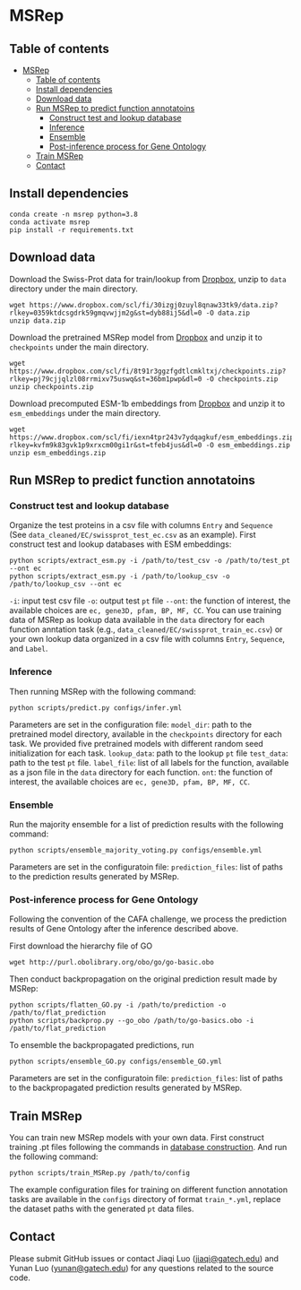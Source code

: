 # MSRep

## Table of contents
- [MSRep](#msrep)
  - [Table of contents](#table-of-contents)
  - [Install dependencies](#install-dependencies)
  - [Download data](#download-data)
  - [Run MSRep to predict function annotatoins](#run-msrep-to-predict-function-annotatoins)
    - [Construct test and lookup database](#construct-test-and-lookup-database)
    - [Inference](#inference)
    - [Ensemble](#ensemble)
    - [Post-inference process for Gene Ontology](#post-inference-process-for-gene-ontology)
  - [Train MSRep](#train-msrep)
  - [Contact](#contact)

## Install dependencies
```
conda create -n msrep python=3.8
conda activate msrep
pip install -r requirements.txt
```

## Download data
Download the Swiss-Prot data for train/lookup from [Dropbox](https://www.dropbox.com/scl/fi/30izgj0zuyl8qnaw33tk9/data.zip?rlkey=0359ktdcsgdrk59gmqvwjjm2g&st=dyb88ij5&dl=0), unzip to `data` directory under the main directory.
```
wget https://www.dropbox.com/scl/fi/30izgj0zuyl8qnaw33tk9/data.zip?rlkey=0359ktdcsgdrk59gmqvwjjm2g&st=dyb88ij5&dl=0 -O data.zip
unzip data.zip
```

Download the pretrained MSRep model from [Dropbox](https://www.dropbox.com/scl/fi/8t91r3ggzfgdtlcmkltxj/checkpoints.zip?rlkey=pj79cjjqlzl08rrmixv75uswq&st=36bm1pwp&dl=0) and unzip it to `checkpoints` under the main directory.
```
wget https://www.dropbox.com/scl/fi/8t91r3ggzfgdtlcmkltxj/checkpoints.zip?rlkey=pj79cjjqlzl08rrmixv75uswq&st=36bm1pwp&dl=0 -O checkpoints.zip
unzip checkpoints.zip
```

Download precomputed ESM-1b embeddings from [Dropbox](https://www.dropbox.com/scl/fi/iexn4tpr243v7ydqagkuf/esm_embeddings.zip?rlkey=kvfm9k83gvk1p9xrxcm00gi1r&st=tfeb4jus&dl=0) and unzip it to `esm_embeddings` under the main directory.
```
wget https://www.dropbox.com/scl/fi/iexn4tpr243v7ydqagkuf/esm_embeddings.zip?rlkey=kvfm9k83gvk1p9xrxcm00gi1r&st=tfeb4jus&dl=0 -O esm_embeddings.zip
unzip esm_embeddings.zip
```

## Run MSRep to predict function annotatoins
### Construct test and lookup database
Organize the test proteins in a csv file with columns `Entry` and `Sequence` (See `data_cleaned/EC/swissprot_test_ec.csv` as an example). First construct test and lookup databases with ESM embeddings:
```
python scripts/extract_esm.py -i /path/to/test_csv -o /path/to/test_pt --ont ec
python scripts/extract_esm.py -i /path/to/lookup_csv -o /path/to/lookup_csv --ont ec
```
`-i`: input test csv file
`-o`: output test `pt` file
`--ont`: the function of interest, the available choices are `ec, gene3D, pfam, BP, MF, CC`.
You can use training data of MSRep as lookup data available in the `data` directory for each function anntation task (e.g., `data_cleaned/EC/swissprot_train_ec.csv`) or your own lookup data organized in a csv file with columns `Entry`, `Sequence`, and `Label`.

### Inference
Then running MSRep with the following command:
```
python scripts/predict.py configs/infer.yml
```
Parameters are set in the configuration file:
`model_dir`: path to the pretrained model directory, available in the `checkpoints` directory for each task. We provided five pretrained models with different random seed initialization for each task.
`lookup_data`: path to the lookup `pt` file
`test_data`: path to the test `pt` file.
`label_file`: list of all labels for the function, available as a json file in the `data` directory for each function.
`ont`: the function of interest, the available choices are `ec, gene3D, pfam, BP, MF, CC`.

### Ensemble
Run the majority ensemble for a list of prediction results with the following command:
```
python scripts/ensemble_majority_voting.py configs/ensemble.yml
```
Parameters are set in the configuratoin file:
`prediction_files`: list of paths to the prediction results generated by MSRep.

### Post-inference process for Gene Ontology
Following the convention of the CAFA challenge, we process the prediction results of Gene Ontology after the inference described above.

First download the hierarchy file of GO
```
wget http://purl.obolibrary.org/obo/go/go-basic.obo
```
Then conduct backpropagation on the original prediction result made by MSRep:
```
python scripts/flatten_GO.py -i /path/to/prediction -o /path/to/flat_prediction
python scripts/backprop.py --go_obo /path/to/go-basics.obo -i /path/to/flat_prediction
```
To ensemble the backpropagated predictions, run
```
python scripts/ensemble_GO.py configs/ensemble_GO.yml
```
Parameters are set in the configuratoin file:
`prediction_files`: list of paths to the backpropagated prediction results generated by MSRep.

## Train MSRep
You can train new MSRep models with your own data. First construct training .pt files following the commands in [database construction](#construct-test-and-lookup-database). And run the following command:
```
python scripts/train_MSRep.py /path/to/config
```
The example configuration files for training on different function annotation tasks are available in the `configs` directory of format `train_*.yml`, replace the dataset paths with the generated `pt` data files.

## Contact
Please submit GitHub issues or contact Jiaqi Luo (jiaqi@gatech.edu) and Yunan Luo (yunan@gatech.edu) for any questions related to the source code.
